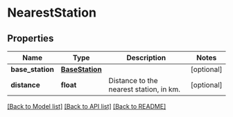 # NearestStation

## Properties
Name | Type | Description | Notes
------------ | ------------- | ------------- | -------------
**base_station** | [**BaseStation**](BaseStation.md) |  | [optional] 
**distance** | **float** | Distance to the nearest station, in km. | [optional] 

[[Back to Model list]](../README.md#documentation-for-models) [[Back to API list]](../README.md#documentation-for-api-endpoints) [[Back to README]](../README.md)


